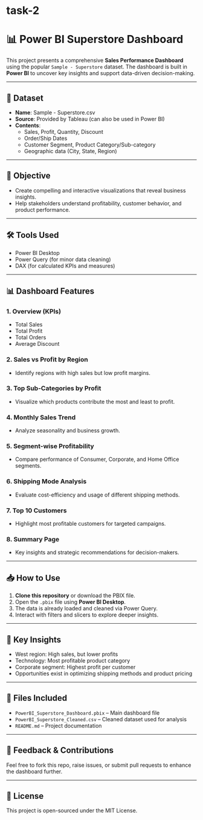 # task-2
# 📊 Power BI Superstore Dashboard

This project presents a comprehensive **Sales Performance Dashboard** using the popular `Sample - Superstore` dataset. The dashboard is built in **Power BI** to uncover key insights and support data-driven decision-making.

---

## 📁 Dataset

- **Name**: Sample - Superstore.csv  
- **Source**: Provided by Tableau (can also be used in Power BI)
- **Contents**:
  - Sales, Profit, Quantity, Discount
  - Order/Ship Dates
  - Customer Segment, Product Category/Sub-category
  - Geographic data (City, State, Region)

---

## 🎯 Objective

- Create compelling and interactive visualizations that reveal business insights.
- Help stakeholders understand profitability, customer behavior, and product performance.

---

## 🛠 Tools Used

- Power BI Desktop
- Power Query (for minor data cleaning)
- DAX (for calculated KPIs and measures)

---

## 📊 Dashboard Features

### 1. **Overview (KPIs)**
- Total Sales
- Total Profit
- Total Orders
- Average Discount

### 2. **Sales vs Profit by Region**
- Identify regions with high sales but low profit margins.

### 3. **Top Sub-Categories by Profit**
- Visualize which products contribute the most and least to profit.

### 4. **Monthly Sales Trend**
- Analyze seasonality and business growth.

### 5. **Segment-wise Profitability**
- Compare performance of Consumer, Corporate, and Home Office segments.

### 6. **Shipping Mode Analysis**
- Evaluate cost-efficiency and usage of different shipping methods.

### 7. **Top 10 Customers**
- Highlight most profitable customers for targeted campaigns.

### 8. **Summary Page**
- Key insights and strategic recommendations for decision-makers.

---

## 📥 How to Use

1. **Clone this repository** or download the PBIX file.
2. Open the `.pbix` file using **Power BI Desktop**.
3. The data is already loaded and cleaned via Power Query.
4. Interact with filters and slicers to explore deeper insights.

---

## 📌 Key Insights

- West region: High sales, but lower profits
- Technology: Most profitable product category
- Corporate segment: Highest profit per customer
- Opportunities exist in optimizing shipping methods and product pricing

---

## 📎 Files Included

- `PowerBI_Superstore_Dashboard.pbix` – Main dashboard file
- `PowerBI_Superstore_Cleaned.csv` – Cleaned dataset used for analysis
- `README.md` – Project documentation

---

## 💬 Feedback & Contributions

Feel free to fork this repo, raise issues, or submit pull requests to enhance the dashboard further.

---

## 📄 License

This project is open-sourced under the MIT License.
